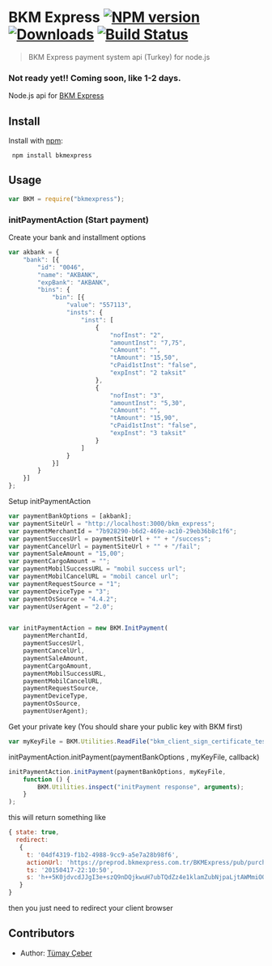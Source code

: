 # BKM Express [![NPM version][npm-image]][npm-url] [![Downloads][downloads-image]][npm-url] [![Build Status][travis-image]][travis-url]
> BKM Express payment system api (Turkey) for node.js

### Not ready yet!! Coming soon, like 1-2 days.
Node.js api for [BKM Express](https://www.bkmexpress.com.tr)

## Install

Install with [npm](http://github.com/isaacs/npm):

```
 npm install bkmexpress
```

## Usage
```javascript
var BKM = require("bkmexpress");
```
### initPaymentAction (Start payment)
Create your bank and installment options
```javascript
var akbank = {
    "bank": [{
        "id": "0046",
        "name": "AKBANK",
        "expBank": "AKBANK",
        "bins": {
            "bin": [{
                "value": "557113",
                "insts": {
                    "inst": [
                        {
                            "nofInst": "2",
                            "amountInst": "7,75",
                            "cAmount": "",
                            "tAmount": "15,50",
                            "cPaid1stInst": "false",
                            "expInst": "2 taksit"
                        },
                        {
                            "nofInst": "3",
                            "amountInst": "5,30",
                            "cAmount": "",
                            "tAmount": "15,90",
                            "cPaid1stInst": "false",
                            "expInst": "3 taksit"
                        }
                    ]
                }
            }]
        }
    }]
};
```

Setup initPaymentAction
```javascript
var paymentBankOptions = [akbank];
var paymentSiteUrl = "http://localhost:3000/bkm_express";
var paymentMerchantId = "7b928290-b6d2-469e-ac10-29eb36b8c1f6";
var paymentSuccesUrl = paymentSiteUrl + "" + "/success";
var paymentCancelUrl = paymentSiteUrl + "" + "/fail";
var paymentSaleAmount = "15,00";
var paymentCargoAmount = "";
var paymentMobilSuccessURL = "mobil success url";
var paymentMobilCancelURL = "mobil cancel url";
var paymentRequestSource = "1";
var paymentDeviceType = "3";
var paymentOsSource = "4.4.2";
var paymentUserAgent = "2.0";


var initPaymentAction = new BKM.InitPayment(
    paymentMerchantId,
    paymentSuccesUrl,
    paymentCancelUrl,
    paymentSaleAmount,
    paymentCargoAmount,
    paymentMobilSuccessURL,
    paymentMobilCancelURL,
    paymentRequestSource,
    paymentDeviceType,
    paymentOsSource,
    paymentUserAgent);
```

Get your private key (You should share your public key with BKM first) 
```javascript
var myKeyFile = BKM.Utilities.ReadFile("bkm_client_sign_certificate_test.pem");
```
initPaymentAction.initPayment(paymentBankOptions , myKeyFile, callback)
```javascript
initPaymentAction.initPayment(paymentBankOptions, myKeyFile,
    function () {
        BKM.Utilities.inspect("initPayment response", arguments);
    }
);
```

this will return something like
```javascript
{ state: true,
  redirect: 
   { 
     t: '04df4319-f1b2-4988-9cc9-a5e7a28b98f6',
     actionUrl: 'https://preprod.bkmexpress.com.tr/BKMExpress/pub/purchase/init.bkm',
     ts: '20150417-22:10:50',
     s: 'h++5K0jdvcdJJgI3e+szQ9nDQjkwuH7ubTQdZz4e1klamZubNjpaLjtAWMmiOQPvO92201fq1zU+X3k9t/K9mi5tkNBbquamDu1uITxRzEcTAqm2VXH/1pZnJAbFsCC1OmTOyLIVor1VR80gKBrZo4dC7XwQVFtOq2/KuQIJcko='
   } 
}
```
then you just need to redirect your client browser


## Contributors

* Author: [Tümay Çeber](https://github.com/brendtumi)

[bkm-url]: https://www.bkmexpress.com.tr
[downloads-image]: http://img.shields.io/npm/dm/bkmexpress.svg
[npm-url]: https://npmjs.org/package/bkmexpress
[npm-image]: https://img.shields.io/npm/v/bkmexpress.svg

[travis-url]: https://travis-ci.org/brendtumi/bkmexpress
[travis-image]: http://img.shields.io/travis/brendtumi/bkmexpress.svg

